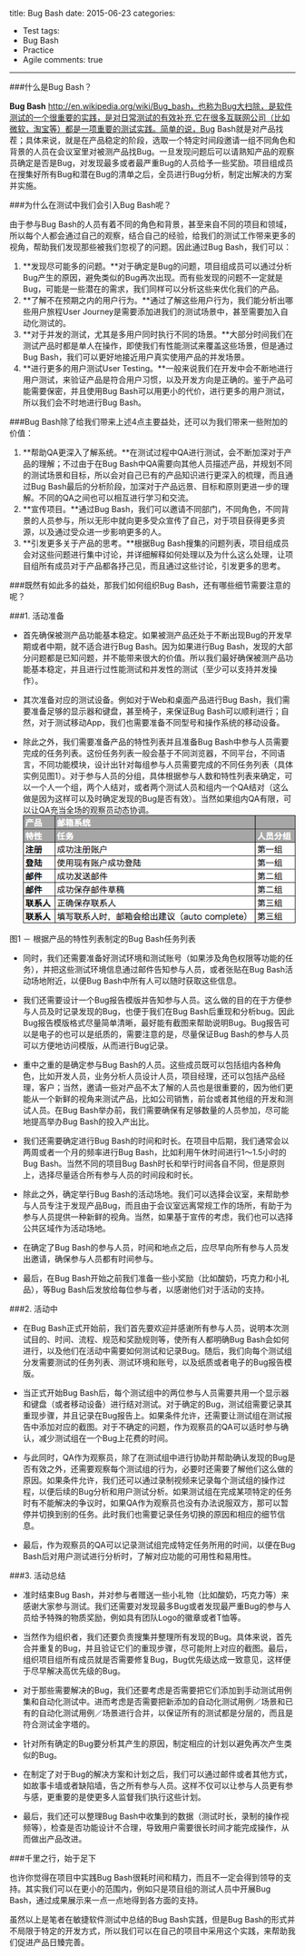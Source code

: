 title: Bug Bash
date: 2015-06-23
categories:
- Test
tags:
- Bug Bash
- Practice
- Agile
comments: true
---

###什么是Bug Bash？

**Bug Bash** http://en.wikipedia.org/wiki/Bug_bash，也称为Bug大扫除，是软件测试的一个很重要的实践，是对日常测试的有效补充,它在很多互联网公司（比如微软，淘宝等）都是一项重要的测试实践。简单的说，Bug Bash就是对产品找茬；具体来说，就是在产品稳定的阶段，选取一个特定时间段邀请一组不同角色和背景的人员在会议室里对被测产品找Bug。一旦发现问题后可以请熟知产品的观察员确定是否是Bug，对发现最多或者最严重Bug的人员给予一些奖励。项目组成员在搜集好所有Bug和潜在Bug的清单之后，全员进行Bug分析，制定出解决的方案并实施。

###为什么在测试中我们会引入Bug Bash呢？

由于参与Bug Bash的人员有着不同的角色和背景，甚至来自不同的项目和领域，所以每个人都会通过自己的观察，结合自己的经验，给我们的测试工作带来更多的视角，帮助我们发现那些被我们忽视了的问题。因此通过Bug Bash，我们可以：

1. **发现尽可能多的问题。**对于确定是Bug的问题，项目组成员可以通过分析Bug产生的原因，避免类似的Bug再次出现。而有些发现的问题不一定就是Bug，可能是一些潜在的需求，我们同样可以分析这些来优化我们的产品。
2. **了解不在预期之内的用户行为。**通过了解这些用户行为，我们能分析出哪些用户旅程User Journey是需要添加进我们的测试场景中，甚至需要加入自动化测试的。
3. **对于并发的测试，尤其是多用户同时执行不同的场景。**大部分时间我们在测试产品时都是单人在操作，即使我们有性能测试来覆盖这些场景，但是通过Bug Bash，我们可以更好地接近用户真实使用产品的并发场景。
4. **进行更多的用户测试User Testing。**一般来说我们在开发中会不断地进行用户测试，来验证产品是符合用户习惯，以及开发方向是正确的。鉴于产品可能需要保密，并且使用Bug Bash可以用更小的代价，进行更多的用户测试，所以我们会不时地进行Bug Bash。

###Bug Bash除了给我们带来上述4点主要益处，还可以为我们带来一些附加的价值：

1. **帮助QA更深入了解系统。**在测试过程中QA进行测试，会不断加深对于产品的理解；不过由于在Bug Bash中QA需要向其他人员描述产品，并规划不同的测试场景和目标，所以会对自己已有的产品知识进行更深入的梳理，而且通过Bug Bash最后的分析阶段，加深对于产品远景、目标和原则更进一步的理解。不同的QA之间也可以相互进行学习和交流。
2. **宣传项目。**通过Bug Bash，我们可以邀请不同部门，不同角色，不同背景的人员参与，所以无形中就向更多受众宣传了自己，对于项目获得更多资源，以及通过受众进一步影响更多的人。
3. **引发更多关于产品的思考。**根据Bug Bash搜集的问题列表，项目组成员会对这些问题进行集中讨论，并详细解释如何处理以及为什么这么处理，让项目组所有成员对于产品都各抒己见，而且通过这些讨论，引发更多的思考。

###既然有如此多的益处，那我们如何组织Bug Bash，还有哪些细节需要注意的呢？

###1. 活动准备
* 首先确保被测产品功能基本稳定。如果被测产品还处于不断出现Bug的开发早期或者中期，就不适合进行Bug Bash。因为如果进行Bug Bash，发现的大部分问题都是已知问题，并不能带来很大的价值。所以我们最好确保被测产品功能基本稳定，并且进行过性能测试和并发性的测试（至少可以支持并发操作）。

* 其次准备对应的测试设备。例如对于Web和桌面产品进行Bug Bash，我们需要准备足够的显示器和键盘，甚至椅子，来保证Bug Bash可以顺利进行；自然，对于测试移动App，我们也需要准备不同型号和操作系统的移动设备。

* 除此之外，我们需要准备产品的特性列表并且准备Bug Bash中参与人员需要完成的任务列表。这份任务列表一般会基于不同浏览器，不同平台，不同语言，不同功能模块，设计出针对每组参与人员需要完成的不同任务列表（具体实例见图1）。对于参与人员的分组，具体根据参与人数和特性列表来确定，可以一个人一个组，两个人结对，或者两个测试人员和组内一个QA结对（这么做是因为这样可以及时确定发现的Bug是否有效）。当然如果组内QA有限，可以让QA充当全场的观察员动态协调。
![图1 － 根据产品的特性列表制定的Bug Bash任务列表](https://raw.githubusercontent.com/xmyang/xmyang.github.io/master/images/BugBash.png)

图1 － 根据产品的特性列表制定的Bug Bash任务列表

* 同时，我们还需要准备好测试环境和测试账号（如果涉及角色权限等功能的任务），并把这些测试环境信息通过邮件告知参与人员，或者张贴在Bug Bash活动场地附近，以便Bug Bash中所有人可以随时获取这些信息。

* 我们还需要设计一个Bug报告模版并告知参与人员。这么做的目的在于方便参与人员及时记录发现的Bug，也便于我们在Bug Bash后重现和分析bug。因此Bug报告模版格式尽量简单清晰，最好能有截图来帮助说明Bug。Bug报告可以是电子的也可以是纸质的，需要注意的是，尽量保证Bug Bash的参与人员可以方便地访问模版，从而进行Bug记录。

* 重中之重的是确定参与Bug Bash的人员。这些成员既可以包括组内各种角色，比如开发人员，业务分析人员设计人员，项目经理，还可以包括产品经理，客户；当然，邀请一些对产品不太了解的人员也是很重要的，因为他们更能从一个新鲜的视角来测试产品，比如公司销售，前台或者其他组的开发和测试人员。在Bug Bash举办前，我们需要确保有足够数量的人员参加，尽可能地提高举办Bug Bash的投入产出比。

* 我们还需要确定进行Bug Bash的时间和时长。在项目中后期，我们通常会以两周或者一个月的频率进行Bug Bash，比如利用午休时间进行1～1.5小时的Bug Bash。当然不同的项目Bug Bash时长和举行时间各自不同，但是原则上，选择尽量适合所有参与人员的时间段和时长。

* 除此之外，确定举行Bug Bash的活动场地。我们可以选择会议室，来帮助参与人员专注于发现产品Bug，而且由于会议室远离常规工作的场所，有助于为参与人员提供一种新鲜的视角。当然，如果基于宣传的考虑，我们也可以选择公共区域作为活动场地。

* 在确定了Bug Bash的参与人员，时间和地点之后，应尽早向所有参与人员发出邀请，确保参与人员都有时间参与。

* 最后，在Bug Bash开始之前我们准备一些小奖励（比如酸奶，巧克力和小礼品），等Bug Bash后发放给每位参与者，以感谢他们对于活动的支持。

###2. 活动中
* 在Bug Bash正式开始前，我们首先要欢迎并感谢所有参与人员，说明本次测试目的、时间、流程、规范和奖励规则等，使所有人都明确Bug Bash会如何进行，以及他们在活动中需要如何测试和记录Bug。随后，我们向每个测试组分发需要测试的任务列表、测试环境和账号，以及纸质或者电子的Bug报告模版。

* 当正式开始Bug Bash后，每个测试组中的两位参与人员需要共用一个显示器和键盘（或者移动设备）进行结对测试。对于确定的Bug，测试组需要记录其重现步骤，并且记录在Bug报告上。如果条件允许，还需要让测试组在测试报告中添加对应的截图。对于不确定的问题，作为观察员的QA可以适时参与确认，减少测试组在一个Bug上花费的时间。

* 与此同时，QA作为观察员，除了在测试组中进行协助并帮助确认发现的Bug是否有效之外，还需要观察每个测试组的行为，必要时还需要了解他们这么做的原因。如果条件允许，我们还可以通过录制视频来记录每个测试组的操作过程，以便后续的Bug分析和用户测试分析。如果测试组在完成某项特定的任务时有不能解决的争议时，如果QA作为观察员也没有办法说服双方，那可以暂停并切换到别的任务。此时我们也需要记录任务切换的原因和相应的细节信息。

* 最后，作为观察员的QA可以记录测试组完成特定任务所用的时间，以便在Bug Bash后对用户测试进行分析时，了解对应功能的可用性和易用性。

###3. 活动总结

* 准时结束Bug Bash，并对参与者赠送一些小礼物（比如酸奶，巧克力等）来感谢大家参与测试。我们还需要对发现最多Bug或者发现最严重Bug的参与人员给予特殊的物质奖励，例如具有团队Logo的徽章或者T恤等。

* 当然作为组织者，我们还要负责搜集并整理所有发现的Bug。具体来说，首先合并重复的Bug，并且验证它们的重现步骤，尽可能附上对应的截图。最后，组织项目组所有成员就是否需要修复Bug，Bug优先级达成一致意见，这样便于尽早解决高优先级的Bug。

* 对于那些需要解决的Bug，我们还要考虑是否需要把它们添加到手动测试用例集和自动化测试中。进而考虑是否需要把新添加的自动化测试用例／场景和已有的自动化测试用例／场景进行合并，以保证所有的测试都是分层的，而且是符合测试金字塔的。

* 针对所有确定的Bug要分析其产生的原因，制定相应的计划以避免再次产生类似的Bug。

* 在制定了对于Bug的解决方案和计划之后，我们可以通过邮件或者其他方式，如故事卡墙或者缺陷墙，告之所有参与人员。这样不仅可以让参与人员更有参与感，更重要的是使更多人监督我们执行这些计划。

* 最后，我们还可以整理Bug Bash中收集到的数据（测试时长，录制的操作视频等），检查是否功能设计不合理，导致用户需要很长时间才能完成操作，从而做出产品改进。

###千里之行，始于足下

也许你觉得在项目中实践Bug Bash很耗时间和精力，而且不一定会得到领导的支持。其实我们可以在更小的范围内，例如只是项目组的测试人员中开展Bug Bash，通过成果展示来一点一点地得到各方面的支持。

虽然以上是笔者在敏捷软件测试中总结的Bug Bash实践，但是Bug Bash的形式并不局限于特定的开发方式，所以我们可以在自己的项目中采用这个实践，来帮助我们促进产品日臻完善。